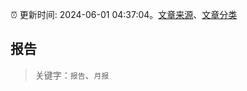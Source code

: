 :alarm_clock: 更新时间: 2024-06-01 04:37:04。[文章来源](/README.md)、[文章分类](/TAGS.md)

## 报告


> 关键字：`报告`、`月报`



